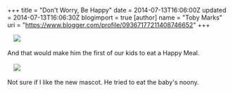 +++
title = "Don't Worry, Be Happy"
date = 2014-07-13T16:06:00Z
updated = 2014-07-13T16:06:30Z
blogimport = true 
[author]
	name = "Toby Marks"
	uri = "https://www.blogger.com/profile/09367177211408746652"
+++

<div class="separator" style="clear: both;"><a href="https://lh4.googleusercontent.com/-qkQCvBU6dZI/U8MQ5OZQhvI/AAAAAAAAAhU/sK4AWdvfQ2g/s640/blogger-image--1072667005.jpg" imageanchor="1" style="margin-left: 1em; margin-right: 1em;"><img border="0" src="https://lh4.googleusercontent.com/-qkQCvBU6dZI/U8MQ5OZQhvI/AAAAAAAAAhU/sK4AWdvfQ2g/s640/blogger-image--1072667005.jpg"></a></div><div class="separator" style="clear: both;"><br></div><div class="separator" style="clear: both;">And that would make him the first of our kids to eat a Happy Meal.</div><div class="separator" style="clear: both;"><br></div><div class="separator" style="clear: both;"><div class="separator" style="clear: both;"><a href="https://lh6.googleusercontent.com/-pWn1fHJlr5E/U8MQ8nw0o1I/AAAAAAAAAhc/zDRrtTLJH24/s640/blogger-image-1260906511.jpg" imageanchor="1" style="margin-left: 1em; margin-right: 1em;"><img border="0" src="https://lh6.googleusercontent.com/-pWn1fHJlr5E/U8MQ8nw0o1I/AAAAAAAAAhc/zDRrtTLJH24/s640/blogger-image-1260906511.jpg"></a></div><div class="separator" style="clear: both;"><br></div><div class="separator" style="clear: both;">Not sure if I like the new mascot. He tried to eat the baby's noony.</div><div class="separator" style="clear: both;"><br></div><br></div>
